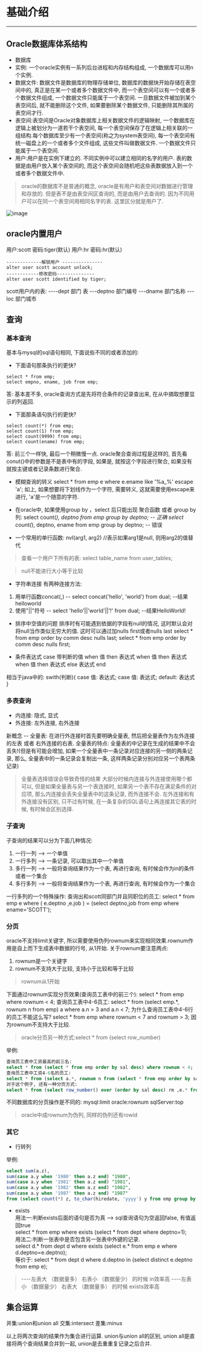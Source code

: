 # 基础介绍
------------------------------

## Oracle数据库体系结构

* 数据库
* 实例: 一个oracle实例有一系列后台进程和内存结构组成, 一个数据库可以用n个实例.
* 数据文件: 数据文件是数据库的物理存储单位, 数据库的数据快开始存储在表空间中的, 真正是在某一个或者多个数据文件中, 而一个表空间可以有一个或者多个数据文件组成, 一个数据文件只能属于一个表空间. 一旦数据文件被加到某个表空间后, 就不能删除这个文件, 如果要删除某个数据文件, 只能删除其所属的表空间才行.
* 表空间:表空间是Oracle对象数据库上相关数据文件的逻辑映射, 一个数据库在逻辑上被划分为一道若干个表空间, 每一个表空间保存了在逻辑上相关联的一组结构.每个数据库至少有一个表空间(称之为system表空间), 每一个表空间有统一磁盘上的一个或者多个文件组成, 这些文件叫做数据文件. 一个数据文件只能属于一个表空间.
* 用户:用户是在实例下建立的. 不同实例中可以建立相同的名字的用户. 表的数据是由用户放入某个表空间的, 而这个表空间会随机吧这些表数据放入到一个或者多个数据文件中.

> oracle的数据库不是普通的概念, oracle是有用户和表空间对数据进行管理和存放的. 但是表不是由表空间区查询的, 而是由用户去查询的. 因为不同用户可以在同一个表空间用相同名字的表. 这里区分就是用户了.

![image](img/architecture.png)

## oracle内置用户

用户:scott	密码:tiger(默认)
用户:hr		密码:hr(默认)

```
-------------解锁用户 ---------------
alter user scott account unlock;
------------修改密码--------------
alter user scott identified by tiger;
```

scott用户内的表:
----dept     部门 表
---deptno  部门编号
---dname   部门名称
---loc     部门城市

## 查询

### 基本查询

基本与mysql的sql语句相同, 下面说些不同的或者添加的:

* 下面语句那条执行的更快?
```
select * from emp;
select empno, ename, job from emp;
```
答: 基本差不多, oracle查询方式是先将符合条件的记录查出来, 在从中摘取想要显示的列返回. 


* 下面那条语句执行的更快?
```
select count(*) from emp;
select count(1) from emp;
select count(9999) from emp;
select count(ename) from emp;
```
答: 前三个一样快, 最后一个稍微慢一点. oracle聚合查询过程是这样的, 首先看conut()中的参数是不是表中有的字段, 如果是, 就按这个字段进行聚合, 如果没有就按主键或者记录条数进行聚合.

* 模糊查询的转义
select * from emp e where e.ename like '%a_%'  escape 'a';
如上, 如果想要将下划线作为一个字符, 需要转义, 这就需要使用escape来进行, 'a'是一个随意的字符.

* 在oracle中, 如果使用group by ，select 后只能出现 聚合函数 或者 group by 列:
select count(*), deptno from emp group by deptno;	-- 正确
select count(*), deptno, ename from emp group by deptno;	-- 错误


* 一个常用的单行函数:
nvl(arg1, arg2)	//表示如果arg1是null, 则用arg2的值替代

> 查看一个用户下所有的表: select table_name from user_tables;

> null不能进行大小等于比较

* 字符串连接
有两种连接方法:
1. 用单行函数concat(,) -- select concat('hello', 'world') from dual; --结果helloworld
2. 使用"||"符号 -- select 'hello'||'world'||'!' from dual; --结果HelloWorld!

* 排序中空值的问题
排序时有可能遇到依据的字段有null的情况, 这时默认会对将null当作类似无穷大的值.
这时可以通过加nulls first或者nulls last
select * from emp order by comm desc nulls last;
select * from emp order by comm desc nulls first;

* 条件表达式
case 带判断的值 
when 值 then 表达式
when 值 then 表达式
when 值 then 表达式
else 表达式
end

相当于java中的:
swith(判断){
	case 值: 表达式;
	case 值: 表达式;
	default: 表达式
}


### 多表查询

* 内连接: 隐式, 显式
* 外连接: 左外连接, 右外连接

新概念 -- 全量表:
在进行外连接时首先要明确全量表, 然后把全量表作为左外连接的左表 或者 右外连接的右表.
全量表的特点: 全量表的中记录在生成的结果中不会丢失!(但是有可能会增加, 如果一个全量表中一条记录对应连接的另一侧的两条记录, 那么, 全量表中的一条记录会复制出一条, 这样两条记录分别对应另一个表两条记录)

> 全量表选择错误会导致奇怪的结果
> 大部分时候内连接与外连接使用哪个都可以, 但是如果全量表与另一个表连接时, 如果另一个表不存在满足条件的对应项, 那么内连接会丢失全量表中的这条记录, 而外连接不会.
> 左外连接和有外连接没有区别, 只不过有时候, 在一条复杂的SQL语句上再连接其它表的时候, 有时候会区别选择.

### 子查询

子查询的结果可以分为下面几种情况:
1. 一行一列 --> 一个单值
2. 一行多列 --> 一条记录, 可以取出其中一个单值
3. 多行一列 --> 一般将查询结果作为一个表, 再进行查询, 有时候会作为in的条件或者一个集合
4. 多行多列 --> 一般将查询结果作为一个表, 再进行查询, 有时候会作为一个集合

一行多列的一个特殊操作:
查询出和scott同部门并且同职位的员工:
select * from emp e where ( e.deptno ,e.job ) = (select deptno,job from emp  where ename='SCOTT');

### 分页

oracle不支持limit关键字, 所以需要使用伪列rownum来实现相同效果.rownum作用是自上而下生成表中数据的行号, 从1开始.
关于rownum要注意两点:

1. rownum是一个关键字
2. rownum不支持大于比较, 支持小于比较和等于比较

> rownum从1开始

下面通过rownum实现分页效果(查询员工表中的前三个):
select * from emp where rownum < 4;
查询员工表中4-6员工:
select * from (select emp.*, rownum n from emp) a where a.n > 3 and a.n < 7;
为什么查询员工表中4-6行的员工不能这么写?
select * from emp where rownum < 7 and rownum > 3;
因为rownum不支持大于比较.

> oracle分页另一种方式:select * from (select row_number)

举例:
```sql
查询员工表中工资最高的前三名:
select * from (select * from emp order by sal desc) where rownum < 4;
查询员工表中工资4-6名的员工:
select * from (select a.*, rownum n from (select * from emp order by sal desc) a) b where b.n > 3 and b.n < 7;
对于这个例子, 还有一种分页方式:
select * from (select row_number() over (order by sal desc) rm ,e.* from emp e) t where t.rm < 7 and t.rm > 3;
```

不同数据库的分页操作是不同的:
mysql:limit
oracle:rownum
sqlServer:top

> oracle中成rownum为伪列, 同样的伪列还有rowid

### 其它

* 行转列

举例:
```sql
select sum(a.z), 
sum(case a.y when '1980' then a.z end) "1980", 
sum(case a.y when '1981' then a.z end) "1981", 
sum(case a.y when '1982' then a.z end) "1982",
sum(case a.y when '1987' then a.z end) "1987"
from (select count(*) z, to_char(hiredate, 'yyyy') y from emp group by to_char(hiredate, 'yyyy')) a;
```

* exists  
用法一:判断exists后面的语句是否为真 --> sql查询语句为空返回false, 有值返回true  
	select * from emp  where exists (select * from dept where deptno=1);  
用法二:判断一张表中是否包含另一张表中外键的记录.  
	select d.* from dept d where exists (select e.* from emp e where d.deptno=e.deptno);  
	等价于: select * from dept d where d.deptno in (select distinct e.deptno from emp e);  
> ----左表大 （数据量多） 右表小 （数据量少） 的时候  in效率高
> ----左表小 （数据量少） 右表大 （数据量多） 的时候  exists效率高


## 集合运算

并集:union和union all
交集:intersect
差集:minus

以上将两次查询的结果作为集合进行运算.
union与union all的区别, union all是直接将两个查询结果合并到一起, union是去重重复记录之后合并.
